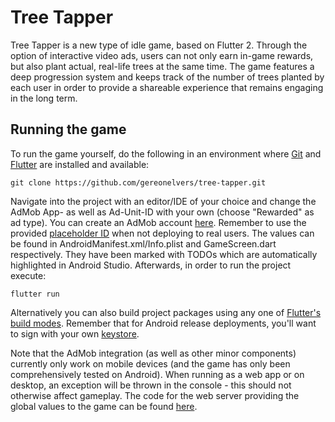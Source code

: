 # Tree Tapper  
Tree Tapper is a new type of idle game, based on Flutter 2. Through the option of interactive video ads, users can not only earn in-game rewards, but also plant actual, real-life trees at the same time. The game features a deep progression system and keeps track of the number of trees planted by each user in order to provide a shareable experience that remains engaging in the long term.

## Running the game
To run the game yourself, do the following in an environment where [Git](https://git-scm.com/) and [Flutter](https://flutter.dev/docs/get-started/install) are installed and available:

```
git clone https://github.com/gereonelvers/tree-tapper.git
```
Navigate into the project with an editor/IDE of your choice and change the AdMob App- as well as Ad-Unit-ID with your own (choose "Rewarded" as ad type). You can create an AdMob account [here](https://admob.google.com/). Remember to use the provided [placeholder ID](https://developers.google.com/admob/android/test-ads) when not deploying to real users. The values can be found in AndroidManifest.xml/Info.plist and GameScreen.dart respectively. They have been marked with TODOs which are automatically highlighted in Android Studio. Afterwards, in order to run the project execute:

```
flutter run
```
Alternatively you can also build project packages using any one of [Flutter's build modes](https://flutter.dev/docs/testing/build-modes). Remember that for Android release deployments, you'll want to sign with your own [keystore](https://flutter.dev/docs/deployment/android).

Note that the AdMob integration (as well as other minor components) currently only work on mobile devices (and the game has only been comprehensively tested on Android). When running as a web app or on desktop, an exception will be thrown in the console - this should not otherwise affect gameplay.
The code for the web server providing the global values to the game can be found [here](https://github.com/gereonelvers/tree-tapper-server).